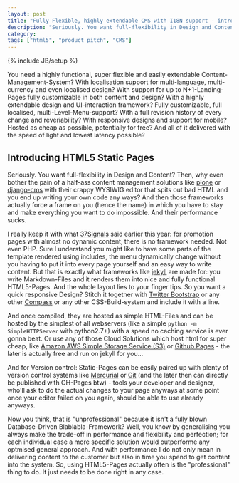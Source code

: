 ```yaml
---
layout: post
title: "Fully Flexible, highly extendable CMS with I18N support - introducing HTML5 Static Pages"
description: "Seriously. You want full-flexibility in Design and Content? Then, why even bother the pain of a half-ass content management solutions like plone or django-cms with their crappy WYSIWIG editor that spits out bad HTML and you end up writing your own code any ways? And then those frameworks actually force a frame on you (hence the name) in which you have to stay and make everything you want to do impossible. And their performance sucks."
category: 
tags: ["html5", "product pitch", "CMS"]
---
```

{% include JB/setup %}

You need a highly functional, super flexible and easily extendable Content-Management-System? With localisation support for multi-language, multi-currency and even localised design? With support for up to N+1-Landing-Pages fully customizable in both content and design? With a highly extendable design and UI-interaction framework? Fully customizable, full localised, multi-Level-Menu-support? With a full revision history of every change and reveriability? With responsive designs and support for mobile? Hosted as cheap as possible, potentially for free? And all of it delivered with the speed of light and lowest latency possible? 

## Introducing HTML5 Static Pages

Seriously. You want full-flexibility in Design and Content? Then, why even bother the pain of a half-ass content management solutions like [plone](http://plone.org/) or [django-cms](https://www.django-cms.org/) with their crappy WYSIWIG editor that spits out bad HTML and you end up writing your own code any ways? And then those frameworks actually force a frame on you (hence the name) in which you have to stay and make everything you want to do impossible. And their performance sucks.

I really keep it with what [37Signals](http://37signals.com/svn/posts/3103-no-framework-needed) said earlier this year: for promotion pages with almost no dynamic content, there is no framework needed. Not even PHP. Sure I understand you might like to have some parts of the template rendered using includes, the menu dynamically change without you having to put it into every page yourself and an easy way to write content. But that is exactly what frameworks like [jekyll](http://jekyllbootstrap.com/) are made for: you write Markdown-Files and it renders them into nice and fully functional HTML5-Pages. And the whole layout lies to your finger tips. So you want a quick responsive Design? Stitch it together with [Twitter Bootstrap](http://twitter.github.com/bootstrap/) or any other [Compass](http://compass-style.org/) or any other CSS-Build-system and include it with a line.

And once compiled, they are hosted as simple HTML-Files and can be hosted by the simplest of all webservers (like a simple ``python -m SimpleHTTPServer`` with python2.7+) with a speed no caching service is ever gonna beat. Or use any of those Cloud Solutions which host html for super cheap, like [Amazon AWS Simple Storage Service (S3)](http://aws.amazon.com/s3/) or [Github Pages](http://pages.github.com) - the later is actually free and run on jekyll for you...

And for Version control: Static-Pages can be easily paired up with plenty of version control systems like [Mercurial](http://mercurial.selenic.com/) or [Git](http://git-scm.com/) (and the later then can directly be published with GH-Pages btw) - tools your developer and designer, who'll ask to do the actual changes to your page anyways at some point once your editor failed on you again, should be able to use already anyways.

Now you think, that is "unprofessional" because it isn't a fully blown Database-Driven Blablabla-Framework? Well, you know by generalising you always make the trade-off in performance and flexibility and perfection; for each individual case a more specific solution would outperforme any optmised general approach. And with performance I do not only mean in delivering content to the customer but also in time you spend to get content into the system. So, using HTML5-Pages actually often is the "professional" thing to do. It just needs to be done right in any case.